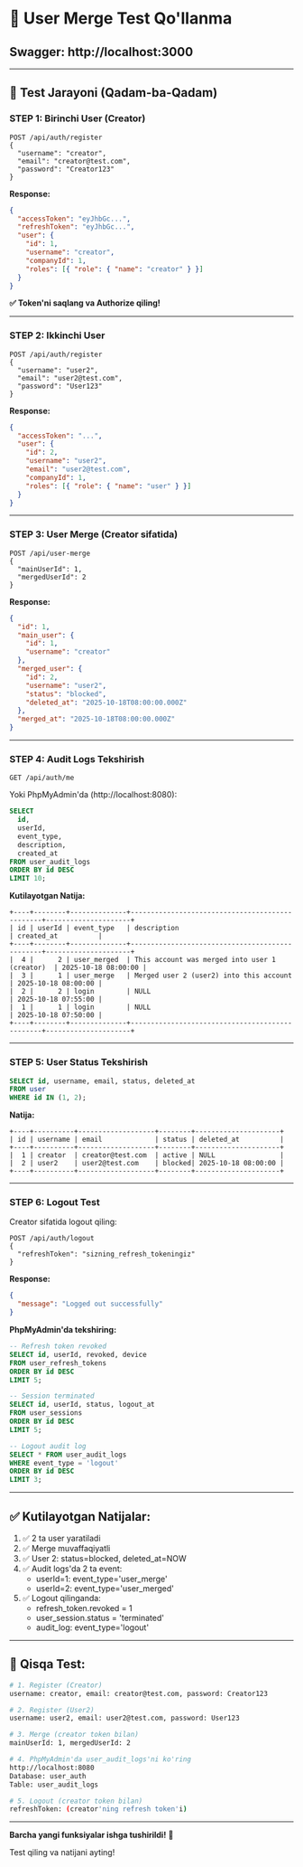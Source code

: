# 🧪 User Merge Test Qo'llanma

## Swagger: http://localhost:3000

---

## 📝 Test Jarayoni (Qadam-ba-Qadam)

### STEP 1: Birinchi User (Creator)

```http
POST /api/auth/register
{
  "username": "creator",
  "email": "creator@test.com",
  "password": "Creator123"
}
```

**Response:**

```json
{
  "accessToken": "eyJhbGc...",
  "refreshToken": "eyJhbGc...",
  "user": {
    "id": 1,
    "username": "creator",
    "companyId": 1,
    "roles": [{ "role": { "name": "creator" } }]
  }
}
```

**✅ Token'ni saqlang va Authorize qiling!**

---

### STEP 2: Ikkinchi User

```http
POST /api/auth/register
{
  "username": "user2",
  "email": "user2@test.com",
  "password": "User123"
}
```

**Response:**

```json
{
  "accessToken": "...",
  "user": {
    "id": 2,
    "username": "user2",
    "email": "user2@test.com",
    "companyId": 1,
    "roles": [{ "role": { "name": "user" } }]
  }
}
```

---

### STEP 3: User Merge (Creator sifatida)

```http
POST /api/user-merge
{
  "mainUserId": 1,
  "mergedUserId": 2
}
```

**Response:**

```json
{
  "id": 1,
  "main_user": {
    "id": 1,
    "username": "creator"
  },
  "merged_user": {
    "id": 2,
    "username": "user2",
    "status": "blocked",
    "deleted_at": "2025-10-18T08:00:00.000Z"
  },
  "merged_at": "2025-10-18T08:00:00.000Z"
}
```

---

### STEP 4: Audit Logs Tekshirish

```http
GET /api/auth/me
```

Yoki PhpMyAdmin'da (http://localhost:8080):

```sql
SELECT
  id,
  userId,
  event_type,
  description,
  created_at
FROM user_audit_logs
ORDER BY id DESC
LIMIT 10;
```

**Kutilayotgan Natija:**

```
+----+--------+--------------+------------------------------------------------+---------------------+
| id | userId | event_type   | description                                    | created_at          |
+----+--------+--------------+------------------------------------------------+---------------------+
|  4 |      2 | user_merged  | This account was merged into user 1 (creator)  | 2025-10-18 08:00:00 |
|  3 |      1 | user_merge   | Merged user 2 (user2) into this account        | 2025-10-18 08:00:00 |
|  2 |      2 | login        | NULL                                           | 2025-10-18 07:55:00 |
|  1 |      1 | login        | NULL                                           | 2025-10-18 07:50:00 |
+----+--------+--------------+------------------------------------------------+---------------------+
```

---

### STEP 5: User Status Tekshirish

```sql
SELECT id, username, email, status, deleted_at
FROM user
WHERE id IN (1, 2);
```

**Natija:**

```
+----+----------+-------------------+--------+---------------------+
| id | username | email             | status | deleted_at          |
+----+----------+-------------------+--------+---------------------+
|  1 | creator  | creator@test.com  | active | NULL                |
|  2 | user2    | user2@test.com    | blocked| 2025-10-18 08:00:00 |
+----+----------+-------------------+--------+---------------------+
```

---

### STEP 6: Logout Test

Creator sifatida logout qiling:

```http
POST /api/auth/logout
{
  "refreshToken": "sizning_refresh_tokeningiz"
}
```

**Response:**

```json
{
  "message": "Logged out successfully"
}
```

**PhpMyAdmin'da tekshiring:**

```sql
-- Refresh token revoked
SELECT id, userId, revoked, device
FROM user_refresh_tokens
ORDER BY id DESC
LIMIT 5;

-- Session terminated
SELECT id, userId, status, logout_at
FROM user_sessions
ORDER BY id DESC
LIMIT 5;

-- Logout audit log
SELECT * FROM user_audit_logs
WHERE event_type = 'logout'
ORDER BY id DESC
LIMIT 3;
```

---

## ✅ Kutilayotgan Natijalar:

1. ✅ 2 ta user yaratiladi
2. ✅ Merge muvaffaqiyatli
3. ✅ User 2: status=blocked, deleted_at=NOW
4. ✅ Audit logs'da 2 ta event:
   - userId=1: event_type='user_merge'
   - userId=2: event_type='user_merged'
5. ✅ Logout qilinganda:
   - refresh_token.revoked = 1
   - user_session.status = 'terminated'
   - audit_log: event_type='logout'

---

## 📱 Qisqa Test:

```bash
# 1. Register (Creator)
username: creator, email: creator@test.com, password: Creator123

# 2. Register (User2)
username: user2, email: user2@test.com, password: User123

# 3. Merge (creator token bilan)
mainUserId: 1, mergedUserId: 2

# 4. PhpMyAdmin'da user_audit_logs'ni ko'ring
http://localhost:8080
Database: user_auth
Table: user_audit_logs

# 5. Logout (creator token bilan)
refreshToken: (creator'ning refresh token'i)
```

---

**Barcha yangi funksiyalar ishga tushirildi!** 🚀

Test qiling va natijani ayting!
